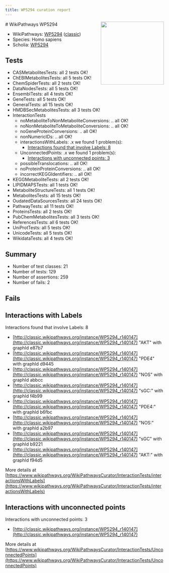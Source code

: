 ```yaml
---
title: WP5294 curation report
---
```


<img style="float: right; width: 200px" src="https://upload.wikimedia.org/wikipedia/commons/thumb/8/83/Wplogo_with_text_500.png/640px-Wplogo_with_text_500.png" />
# WikiPathways WP5294

* WikiPathways: [WP5294](https://wikipathways.org/pathways/WP5294) ([classic](https://classic.wikipathways.org/instance/WP5294))
* Species: Homo sapiens
* Scholia: [WP5294](https://scholia.toolforge.org/wikipathways/WP5294)
## Tests
* CASMetabolitesTests: all 2 tests OK!
* ChEBIMetabolitesTests: all 5 tests OK!
* ChemSpiderTests: all 2 tests OK!
* DataNodesTests: all 5 tests OK!
* EnsemblTests: all 4 tests OK!
* GeneTests: all 5 tests OK!
* GeneralTests: all 15 tests OK!
* HMDBSecMetabolitesTests: all 3 tests OK!
* InteractionTests
    * noMetaboliteToNonMetaboliteConversions: .. all OK!
    * noNonMetaboliteToMetaboliteConversions: .. all OK!
    * noGeneProteinConversions: .. all OK!
    * nonNumericIDs: .. all OK!
    * interactionsWithLabels: .x we found 1 problem(s):
        * [Interactions found that involve Labels: 8](#630d267f)
    * UnconnectedPoints: .x we found 1 problem(s):
        * [Interactions with unconnected points: 3](#35a61adb)
    * possibleTranslocations: .. all OK!
    * noProteinProteinConversions: .. all OK!
    * incorrectKEGGIdentifiers: .. all OK!
* KEGGMetaboliteTests: all 2 tests OK!
* LIPIDMAPSTests: all 1 tests OK!
* MetaboliteStructureTests: all 1 tests OK!
* MetabolitesTests: all 15 tests OK!
* OudatedDataSourcesTests: all 24 tests OK!
* PathwayTests: all 11 tests OK!
* ProteinsTests: all 2 tests OK!
* PubChemMetabolitesTests: all 3 tests OK!
* ReferencesTests: all 6 tests OK!
* UniProtTests: all 5 tests OK!
* UnicodeTests: all 5 tests OK!
* WikidataTests: all 4 tests OK!


## Summary

* Number of test classes: 21
* Number of tests: 129
* Number of assertions: 259
* Number of fails: 2

## Fails

<a name="630d267f" />

## Interactions with Labels

Interactions found that involve Labels: 8

* [http://classic.wikipathways.org/instance/WP5294_r140147](http://classic.wikipathways.org/instance/WP5294_r140147) "AKT" with graphId e87b7
* [http://classic.wikipathways.org/instance/WP5294_r140147](http://classic.wikipathways.org/instance/WP5294_r140147) "PDE4" with graphId d9445
* [http://classic.wikipathways.org/instance/WP5294_r140147](http://classic.wikipathways.org/instance/WP5294_r140147) "NOS" with graphId abbcc
* [http://classic.wikipathways.org/instance/WP5294_r140147](http://classic.wikipathways.org/instance/WP5294_r140147) "sGC:" with graphId f4b99
* [http://classic.wikipathways.org/instance/WP5294_r140147](http://classic.wikipathways.org/instance/WP5294_r140147) "PDE4:" with graphId b6fbc
* [http://classic.wikipathways.org/instance/WP5294_r140147](http://classic.wikipathways.org/instance/WP5294_r140147) "NOS:" with graphId a2b97
* [http://classic.wikipathways.org/instance/WP5294_r140147](http://classic.wikipathways.org/instance/WP5294_r140147) "sGC" with graphId b9221
* [http://classic.wikipathways.org/instance/WP5294_r140147](http://classic.wikipathways.org/instance/WP5294_r140147) "AKT:" with graphId f94d5


More details at [https://www.wikipathways.org/WikiPathwaysCurator/InteractionTests/interactionsWithLabels](https://www.wikipathways.org/WikiPathwaysCurator/InteractionTests/interactionsWithLabels)

<a name="35a61adb" />

## Interactions with unconnected points

Interactions with unconnected points: 3

* [http://classic.wikipathways.org/instance/WP5294_r140147](http://classic.wikipathways.org/instance/WP5294_r140147)


More details at [https://www.wikipathways.org/WikiPathwaysCurator/InteractionTests/UnconnectedPoints](https://www.wikipathways.org/WikiPathwaysCurator/InteractionTests/UnconnectedPoints)

